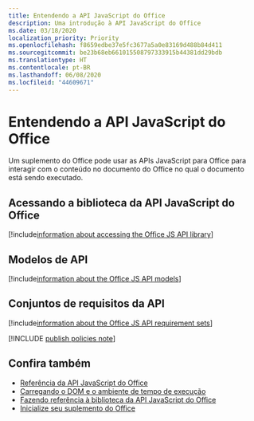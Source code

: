```yaml
---
title: Entendendo a API JavaScript do Office
description: Uma introdução à API JavaScript do Office
ms.date: 03/18/2020
localization_priority: Priority
ms.openlocfilehash: f8659edbe37e5fc3677a5a0e83169d488b84d411
ms.sourcegitcommit: be23b68eb661015508797333915b44381dd29bdb
ms.translationtype: HT
ms.contentlocale: pt-BR
ms.lasthandoff: 06/08/2020
ms.locfileid: "44609671"
---
```

# <a name="understanding-the-office-javascript-api"></a>Entendendo a API JavaScript do Office

Um suplemento do Office pode usar as APIs JavaScript para Office para interagir com o conteúdo no documento do Office no qual o documento está sendo executado.

## <a name="accessing-the-office-javascript-api-library"></a>Acessando a biblioteca da API JavaScript do Office

[!include[information about accessing the Office JS API library](../includes/office-js-access-library.md)]

## <a name="api-models"></a>Modelos de API

[!include[information about the Office JS API models](../includes/office-js-api-models.md)]

## <a name="api-requirement-sets"></a>Conjuntos de requisitos da API

[!include[information about the Office JS API requirement sets](../includes/office-js-requirement-sets.md)]

[!INCLUDE [publish policies note](../includes/note-publish-policies.md)]

## <a name="see-also"></a>Confira também

- [Referência da API JavaScript do Office](../reference/javascript-api-for-office.md)
- [Carregando o DOM e o ambiente de tempo de execução](loading-the-dom-and-runtime-environment.md)
- [Fazendo referência à biblioteca da API JavaScript do Office](referencing-the-javascript-api-for-office-library-from-its-cdn.md)
- [Inicialize seu suplemento do Office](initialize-add-in.md)
